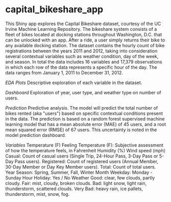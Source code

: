 # capital_bikeshare_app
This Shiny app explores the Capital Bikeshare dataset, courtesy of the UC Irvine Machine Learning Repository. The bikeshare system consists of a fleet of bikes located at docking stations throughout Washington, D.C. that can be unlocked with an app. After a ride, a user simply returns their bike to any available docking station.
The dataset contains the hourly count of bike registrations between the years 2011 and 2012, taking into consideration several contextual variables such as weather condition, day of the week, and season. In total the data includes 16 variables and 17,379 observations in which each row of the data represents a specific hour of the day. The data ranges from January 1, 2011 to December 31, 2012.

*EDA Plots*
Descriptive exploration of each variable in the dataset.

*Dashboard*
Exploration of year, user type, and weather type on number of users.

*Prediction*
Predictive analysis. The model will predict the total number of bikes rented (aka "users") based on specific contextual conditions present in the data.
The prediction is based on a random forest supervised machine learning model that has a mean absolute error (MAE) of 45 users, and a root mean squared error (RMSE) of 67 users. This uncertainty is noted in the model prediction dashboard.

*Variables*
Temperature (F)
Feeling Temperature (F): Subjective assessment of how the temperature feels, in Fahrenheit
Humidity (%)
Wind speed (mph)
Casual: Count of casual users (Single Trip, 24-Hour Pass, 3-Day Pass or 5-Day Pass users).
Registered: Count of registered users (Annual Member, 30-Day Member or Day Key Member users).
Total: Count of total users.
Year
Season: Spring, Summer, Fall, Winter
Month
Weekday: Monday - Sunday
Hour
Holiday: Yes / No
Weather
Good: clear, few clouds, partly cloudy.
Fair: mist, cloudy, broken clouds.
Bad: light snow, light rain, thunderstorm, scattered clouds.
Very Bad: heavy rain, ice pallets, thunderstorm, mist, snow, fog.